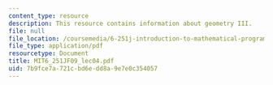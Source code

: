 ```yaml
---
content_type: resource
description: This resource contains information about geometry III.
file: null
file_location: /coursemedia/6-251j-introduction-to-mathematical-programming-fall-2009/7b9fce7a721cbd6edd8a9e7e0c354057_MIT6_251JF09_lec04.pdf
file_type: application/pdf
resourcetype: Document
title: MIT6_251JF09_lec04.pdf
uid: 7b9fce7a-721c-bd6e-dd8a-9e7e0c354057
---
```

